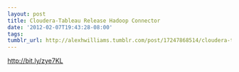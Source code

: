 ```yaml
---
layout: post
title: Cloudera-Tableau Release Hadoop Connector
date: '2012-02-07T19:43:28-08:00'
tags: 
tumblr_url: http://alexhwilliams.tumblr.com/post/17247868514/cloudera-tableau-release-hadoop-connector
---
```

<p><a href="http://bit.ly/zye7KL">http://bit.ly/zye7KL</a></p>
